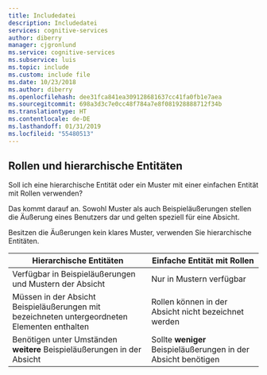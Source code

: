 ```yaml
---
title: Includedatei
description: Includedatei
services: cognitive-services
author: diberry
manager: cjgronlund
ms.service: cognitive-services
ms.subservice: luis
ms.topic: include
ms.custom: include file
ms.date: 10/23/2018
ms.author: diberry
ms.openlocfilehash: dee31fca841ea309128681637cc41fa0fb1e7aea
ms.sourcegitcommit: 698a3d3c7e0cc48f784a7e8f081928888712f34b
ms.translationtype: HT
ms.contentlocale: de-DE
ms.lasthandoff: 01/31/2019
ms.locfileid: "55480513"
---
```

## <a name="roles-versus-hierarchical-entities"></a>Rollen und hierarchische Entitäten

Soll ich eine hierarchische Entität oder ein Muster mit einer einfachen Entität mit Rollen verwenden? 

Das kommt darauf an. Sowohl Muster als auch Beispieläußerungen stellen die Äußerung eines Benutzers dar und gelten speziell für eine Absicht.  

Besitzen die Äußerungen kein klares Muster, verwenden Sie hierarchische Entitäten. 

|Hierarchische Entitäten|Einfache Entität mit Rollen|
|--|--|
|Verfügbar in Beispieläußerungen und Mustern der Absicht|Nur in Mustern verfügbar|
|Müssen in der Absicht Beispieläußerungen mit bezeichneten untergeordneten Elementen enthalten|Rollen können in der Absicht nicht bezeichnet werden|
|Benötigen unter Umständen **weitere** Beispieläußerungen in der Absicht|Sollte **weniger** Beispieläußerungen in der Absicht benötigen|
